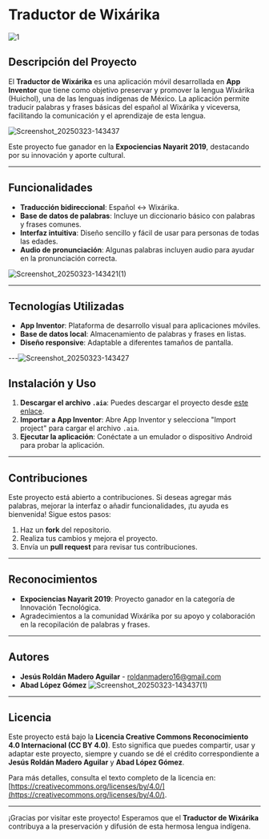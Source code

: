 # Traductor de Wixárika

![1](https://github.com/user-attachments/assets/1fea2e58-1a33-40ad-9d5a-669468971552)


## Descripción del Proyecto
El **Traductor de Wixárika** es una aplicación móvil desarrollada en **App Inventor** que tiene como objetivo preservar y promover la lengua Wixárika (Huichol), una de las lenguas indígenas de México. La aplicación permite traducir palabras y frases básicas del español al Wixárika y viceversa, facilitando la comunicación y el aprendizaje de esta lengua.

![Screenshot_20250323-143437](https://github.com/user-attachments/assets/9d08c6e9-feab-4c1e-b99c-b6ee16329587)


Este proyecto fue ganador en la **Expociencias Nayarit 2019**, destacando por su innovación y aporte cultural.

---

## Funcionalidades
- **Traducción bidireccional**: Español ↔ Wixárika.
- **Base de datos de palabras**: Incluye un diccionario básico con palabras y frases comunes.
- **Interfaz intuitiva**: Diseño sencillo y fácil de usar para personas de todas las edades.
- **Audio de pronunciación**: Algunas palabras incluyen audio para ayudar en la pronunciación correcta.

![Screenshot_20250323-143421(1)](https://github.com/user-attachments/assets/253e0d72-974f-4dd3-ba6f-0f69fa3ff6ec)

---

## Tecnologías Utilizadas
- **App Inventor**: Plataforma de desarrollo visual para aplicaciones móviles.
- **Base de datos local**: Almacenamiento de palabras y frases en listas.
- **Diseño responsive**: Adaptable a diferentes tamaños de pantalla.

---![Screenshot_20250323-143427](https://github.com/user-attachments/assets/34ebd929-1946-404a-a626-761d121af07c)




## Instalación y Uso
1. **Descargar el archivo `.aia`**: Puedes descargar el proyecto desde [este enlace](#).
2. **Importar a App Inventor**: Abre App Inventor y selecciona "Import project" para cargar el archivo `.aia`.
3. **Ejecutar la aplicación**: Conéctate a un emulador o dispositivo Android para probar la aplicación.

---

## Contribuciones
Este proyecto está abierto a contribuciones. Si deseas agregar más palabras, mejorar la interfaz o añadir funcionalidades, ¡tu ayuda es bienvenida! Sigue estos pasos:
1. Haz un **fork** del repositorio.
2. Realiza tus cambios y mejora el proyecto.
3. Envía un **pull request** para revisar tus contribuciones.

---

## Reconocimientos
- **Expociencias Nayarit 2019**: Proyecto ganador en la categoría de Innovación Tecnológica.
- Agradecimientos a la comunidad Wixárika por su apoyo y colaboración en la recopilación de palabras y frases.

---

## Autores
- **Jesús Roldán Madero Aguilar** - roldanmadero16@gmail.com
- **Abad López Gómez**
![Screenshot_20250323-143437(1)](https://github.com/user-attachments/assets/f9c5ca18-d51d-45e9-9128-3d851471655e)

---

## Licencia
Este proyecto está bajo la **Licencia Creative Commons Reconocimiento 4.0 Internacional (CC BY 4.0)**. Esto significa que puedes compartir, usar y adaptar este proyecto, siempre y cuando se dé el crédito correspondiente a **Jesús Roldán Madero Aguilar** y **Abad López Gómez**.

Para más detalles, consulta el texto completo de la licencia en: [https://creativecommons.org/licenses/by/4.0/](https://creativecommons.org/licenses/by/4.0/).

---

¡Gracias por visitar este proyecto! Esperamos que el **Traductor de Wixárika** contribuya a la preservación y difusión de esta hermosa lengua indígena.
